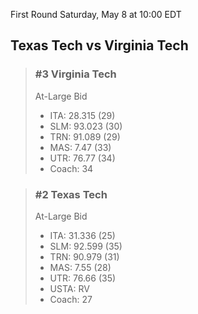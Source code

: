 First Round
Saturday, May 8 at 10:00 EDT
## Texas Tech vs Virginia Tech

> ### #3 Virginia Tech  
> At-Large Bid  
> - ITA: 28.315 (29)  
> - SLM: 93.023 (30)  
> - TRN: 91.089 (29)  
> - MAS: 7.47 (33)  
> - UTR: 76.77 (34)  
> - Coach: 34  

> ### #2 Texas Tech  
> At-Large Bid  
> - ITA: 31.336 (25)  
> - SLM: 92.599 (35)  
> - TRN: 90.979 (31)  
> - MAS: 7.55 (28)  
> - UTR: 76.66 (35)  
> - USTA: RV  
> - Coach: 27  